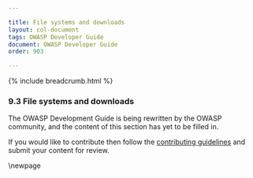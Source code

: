 ```yaml
---

title: File systems and downloads
layout: col-document
tags: OWASP Developer Guide
document: OWASP Developer Guide
order: 903

---
```


{% include breadcrumb.html %}

### 9.3 File systems and downloads

The OWASP Development Guide is being rewritten by the OWASP community,
and the content of this section has yet to be filled in.

If you would like to contribute then follow the [contributing guidelines][contribute]
and submit your content for review.

[contribute]: https://github.com/OWASP/www-project-developer-guide/blob/main/contributing.md

\newpage
